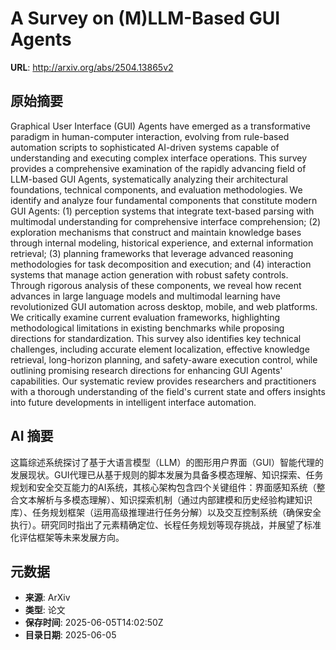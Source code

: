 # A Survey on (M)LLM-Based GUI Agents

**URL**: http://arxiv.org/abs/2504.13865v2

## 原始摘要

Graphical User Interface (GUI) Agents have emerged as a transformative
paradigm in human-computer interaction, evolving from rule-based automation
scripts to sophisticated AI-driven systems capable of understanding and
executing complex interface operations. This survey provides a comprehensive
examination of the rapidly advancing field of LLM-based GUI Agents,
systematically analyzing their architectural foundations, technical components,
and evaluation methodologies. We identify and analyze four fundamental
components that constitute modern GUI Agents: (1) perception systems that
integrate text-based parsing with multimodal understanding for comprehensive
interface comprehension; (2) exploration mechanisms that construct and maintain
knowledge bases through internal modeling, historical experience, and external
information retrieval; (3) planning frameworks that leverage advanced reasoning
methodologies for task decomposition and execution; and (4) interaction systems
that manage action generation with robust safety controls. Through rigorous
analysis of these components, we reveal how recent advances in large language
models and multimodal learning have revolutionized GUI automation across
desktop, mobile, and web platforms. We critically examine current evaluation
frameworks, highlighting methodological limitations in existing benchmarks
while proposing directions for standardization. This survey also identifies key
technical challenges, including accurate element localization, effective
knowledge retrieval, long-horizon planning, and safety-aware execution control,
while outlining promising research directions for enhancing GUI Agents'
capabilities. Our systematic review provides researchers and practitioners with
a thorough understanding of the field's current state and offers insights into
future developments in intelligent interface automation.


## AI 摘要

这篇综述系统探讨了基于大语言模型（LLM）的图形用户界面（GUI）智能代理的发展现状。GUI代理已从基于规则的脚本发展为具备多模态理解、知识探索、任务规划和安全交互能力的AI系统，其核心架构包含四个关键组件：界面感知系统（整合文本解析与多模态理解）、知识探索机制（通过内部建模和历史经验构建知识库）、任务规划框架（运用高级推理进行任务分解）以及交互控制系统（确保安全执行）。研究同时指出了元素精确定位、长程任务规划等现存挑战，并展望了标准化评估框架等未来发展方向。

## 元数据

- **来源**: ArXiv
- **类型**: 论文
- **保存时间**: 2025-06-05T14:02:50Z
- **目录日期**: 2025-06-05
